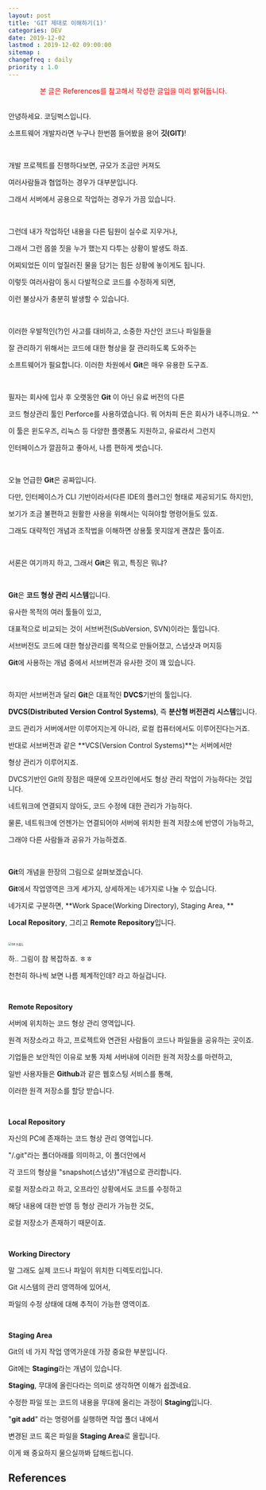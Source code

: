 ```yaml
---
layout: post
title: 'GIT 제대로 이해하기(1)'
categories: DEV
date: 2019-12-02
lastmod : 2019-12-02 09:00:00
sitemap :
changefreq : daily
priority : 1.0
---
```


<center><span style="color:red">본 글은 References를 참고해서 작성한 글임을 미리 밝혀둡니다.</span></center>
<br>

안녕하세요. 코딩벅스입니다. 

소프트웨어 개발자라면 누구나 한번쯤 들어봤을 용어 **깃(GIT)**!

<br>

개발 프로젝트를 진행하다보면, 규모가 조금만 커져도

여러사람들과 협업하는 경우가 대부분입니다. 

그래서 서버에서 공용으로 작업하는 경우가 가끔 있습니다. 

<br>

그런데 내가 작업하던 내용을 다른 팀원이 실수로 지우거나, 

그래서 그런 몹쓸 짓을 누가 했는지 다투는 상황이 발생도 하죠.

어찌되었든 이미 엎질러진 물을 담기는 힘든 상황에 놓이게도 됩니다. 

이렇듯 여러사람이 동시 다발적으로 코드를 수정하게 되면,

이런 불상사가 충분히 발생할 수 있습니다. 

<br>

이러한 우발적인(?)인 사고를 대비하고, 소중한 자산인 코드나 파일들을

잘 관리하기 위해서는 코드에 대한 형상을 잘 관리하도록 도와주는 

소프트웨어가 필요합니다. 이러한 차원에서 **Git**은 매우 유용한 도구죠. 

<br>

필자는 회사에 입사 후 오랫동안 **Git** 이 아닌 유료 버전의 다른

코드 형상관리 툴인 Perforce를 사용하였습니다. 뭐 어차피 돈은 회사가 내주니까요. ^^

이 툴은 윈도우즈, 리눅스 등 다양한 플랫폼도 지원하고,  유료라서 그런지 

인터페이스가 깔끔하고 좋아서, 나름 편하게 썻습니다. 

<br>

오늘 언급한 **Git**은 공짜입니다. 

다만, 인터페이스가 CLI 기반이라서(다른 IDE의 플러그인 형태로 제공되기도 하지만),

보기가 조금 불편하고 원활한 사용을 위해서는 익혀야할 명령어들도 있죠. 

그래도 대략적인 개념과 조작법을 이해하면 상용툴 못지않게 괜찮은 툴이죠.

<br>

서론은 여기까지 하고, 그래서 **Git**은 뭐고, 특징은 뭐냐?

<br>

**Git**은 **코드 형상 관리 시스템**입니다. 

유사한 목적의 여러 툴들이 있고, 

대표적으로 비교되는 것이 서브버전(SubVersion, SVN)이라는 툴입니다. 

서브버전도 코드에 대한 형상관리를 목적으로 만들어졌고, 스냅샷과 머지등 

**Git**에 사용하는 개념 중에서 서브버전과 유사한 것이 꽤 있습니다. 

<br>

하지만 서브버전과 달리 **Git**은 대표적인 **DVCS**기반의 툴입니다.

**DVCS(Distributed Version Control Systems)**, 즉 **분산형 버전관리 시스템**입니다. 

코드 관리가 서버에서만 이루어지는게 아니라, 로컬 컴퓨터에서도 이루어진다는거죠. 

반대로 서브버전과 같은 **VCS(Version Control Systems)**는 서버에서만 

형상 관리가 이루어지죠. 

DVCS기반인 Git의 장점은 때문에 오프라인에서도 형상 관리 작업이 가능하다는 것입니다. 

네트워크에 연결되지 않아도, 코드 수정에 대한 관리가 가능하다. 

물론, 네트워크에 언젠가는 연결되어야 서버에 위치한 원격 저장소에 반영이 가능하고, 

그래야 다른 사람들과 공유가 가능하겠죠. 

<br>

**Git**의 개념을 한장의 그림으로 살펴보겠습니다.

**Git**에서 작업영역은 크게 세가지, 상세하게는 네가지로 나눌 수 있습니다. 

네가지로 구분하면, **Work Space(Working Directory), Staging Area, **

**Local Repository**, 그리고 **Remote Repository**입니다. 

<br>

<img src="https://d33wubrfki0l68.cloudfront.net/9bad221b597d1ea977a7bb360f369d869dc905ac/9a6eb/img/git-operations.png" alt="Git 흐름도" style="zoom:40%;" />

<br>

하.. 그림이 참 복잡하죠. ㅎㅎ 

천천히 하나씩 보면 나름 체계적인데? 라고 하실겁니다. 

<br>

**Remote Repository**

서버에 위치하는 코드 형상 관리 영역입니다.

원격 저장소라고 하고, 프로젝트와 연관된 사람들이 코드나 파일들을 공유하는 곳이죠. 

기업들은 보안적인 이유로 보통 자체 서버내에 이러한 원격 저장소를 마련하고, 

일반 사용자들은 **Github**과 같은 웹호스팅 서비스를 통해, 

이러한 원격 저장소를 할당 받습니다.

<br>

**Local Repository**

자신의 PC에 존재하는 코드 형상 관리 영역입니다. 

"/.git"라는 폴더아래를 의미하고, 이 폴더안에서

각 코드의 형상을 "snapshot(스냅샷)"개념으로 관리합니다. 

로컬 저장소라고 하고, 오프라인 상황에서도 코드를 수정하고 

해당 내용에 대한 반영 등 형상 관리가 가능한 것도, 

로컬 저장소가 존재하기 때문이죠. 

<br>

**Working Directory**

말 그래도 실제 코드나 파일이 위치한 디렉토리입니다. 

Git 시스템의 관리 영역하에 있어서, 

파일의 수정 상태에 대해 추적이 가능한 영역이죠. 



<br>

**Staging Area**

Git의 네 가지 작업 영역가운데 가장 중요한 부분입니다.  

Git에는 **Staging**라는 개념이 있습니다. 

**Staging**, 무대에 올린다라는 의미로 생각하면 이해가 쉽겠네요. 

수정한 파일 또는 코드의 내용을 무대에 올리는 과정이 **Staging**입니다. 

"**git add**" 라는 명령어를 실행하면 작업 폴더 내에서 

변경된 코드 혹은 파일을 **Staging Area**로 올립니다. 

이게 왜 중요하지 물으실까봐 답해드립니다. 





## References

[1]: https://medium.com/@nsh235482/git-%EC%8B%A0%EC%9E%85%EA%B0%9C%EB%B0%9C%EC%9E%90%EC%9D%98-git-%EC%82%AC%EC%9A%A9%EA%B8%B0-1-%EA%B8%B0%EB%B3%B8-%EA%B5%AC%EC%A1%B0-%EC%9D%B4%ED%95%B4%ED%95%98%EA%B8%B0-728c64824ebe	"GIT 기본 구조 이해하기"

[2]: http://blog.outsider.ne.kr/865
[3]:https://dimdim.tistory.com/entry/GIT%EC%97%90-%EB%8C%80%ED%95%9C-%EB%82%B4%EC%9A%A9%EC%A0%95%EB%A6%AC-%EC%A0%95%EB%A6%AC%EC%A4%91(https://dimdim.tistory.com/entry/GIT에-대한-내용정리-정리중)

